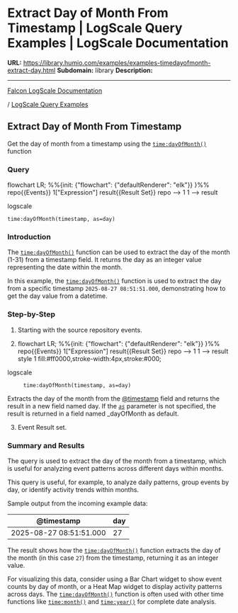 # Extract Day of Month From Timestamp | LogScale Query Examples | LogScale Documentation

**URL:** https://library.humio.com/examples/examples-timedayofmonth-extract-day.html
**Subdomain:** library
**Description:** 

---

[Falcon LogScale Documentation](https://library.humio.com)

/ [LogScale Query Examples](examples.html)

## Extract Day of Month From Timestamp

Get the day of month from a timestamp using the [`time:dayOfMonth()`](https://library.humio.com/data-analysis/functions-time-dayofmonth.html) function 

### Query

flowchart LR; %%{init: {"flowchart": {"defaultRenderer": "elk"}} }%% repo{{Events}} 1["Expression"] result{{Result Set}} repo --> 1 1 --> result

logscale
    
    
    time:dayOfMonth(timestamp, as=day)

### Introduction

The [`time:dayOfMonth()`](https://library.humio.com/data-analysis/functions-time-dayofmonth.html) function can be used to extract the day of the month (1-31) from a timestamp field. It returns the day as an integer value representing the date within the month. 

In this example, the [`time:dayOfMonth()`](https://library.humio.com/data-analysis/functions-time-dayofmonth.html) function is used to extract the day from a specific timestamp `2025-08-27 08:51:51.000`, demonstrating how to get the day value from a datetime. 

### Step-by-Step

  1. Starting with the source repository events.

  2. flowchart LR; %%{init: {"flowchart": {"defaultRenderer": "elk"}} }%% repo{{Events}} 1["Expression"] result{{Result Set}} repo --> 1 1 --> result style 1 fill:#ff0000,stroke-width:4px,stroke:#000;

logscale
         
         time:dayOfMonth(timestamp, as=day)

Extracts the day of the month from the [@timestamp](https://library.humio.com/data-analysis/searching-data-event-fields.html#searching-data-event-fields-metadata-timestamp) field and returns the result in a new field named day. If the [_`as`_](https://library.humio.com/data-analysis/functions-time-dayofmonth.html#query-functions-time-dayofmonth-as) parameter is not specified, the result is returned in a field named _dayOfMonth as default. 

  3. Event Result set.




### Summary and Results

The query is used to extract the day of the month from a timestamp, which is useful for analyzing event patterns across different days within months. 

This query is useful, for example, to analyze daily patterns, group events by day, or identify activity trends within months. 

Sample output from the incoming example data: 

@timestamp| day  
---|---  
2025-08-27 08:51:51.000| 27  
  
The result shows how the [`time:dayOfMonth()`](https://library.humio.com/data-analysis/functions-time-dayofmonth.html) function extracts the day of the month (in this case `27`) from the timestamp, returning it as an integer value. 

For visualizing this data, consider using a Bar Chart widget to show event counts by day of month, or a Heat Map widget to display activity patterns across days. The [`time:dayOfMonth()`](https://library.humio.com/data-analysis/functions-time-dayofmonth.html) function is often used with other time functions like [`time:month()`](https://library.humio.com/data-analysis/functions-time-month.html) and [`time:year()`](https://library.humio.com/data-analysis/functions-time-year.html) for complete date analysis.
